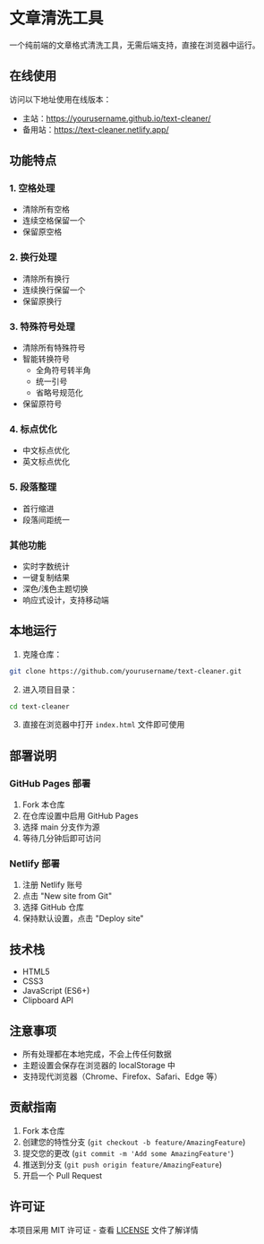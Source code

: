 # 文章清洗工具

一个纯前端的文章格式清洗工具，无需后端支持，直接在浏览器中运行。

## 在线使用

访问以下地址使用在线版本：
- 主站：https://yourusername.github.io/text-cleaner/
- 备用站：https://text-cleaner.netlify.app/

## 功能特点

### 1. 空格处理
- 清除所有空格
- 连续空格保留一个
- 保留原空格

### 2. 换行处理
- 清除所有换行
- 连续换行保留一个
- 保留原换行

### 3. 特殊符号处理
- 清除所有特殊符号
- 智能转换符号
  - 全角符号转半角
  - 统一引号
  - 省略号规范化
- 保留原符号

### 4. 标点优化
- 中文标点优化
- 英文标点优化

### 5. 段落整理
- 首行缩进
- 段落间距统一

### 其他功能
- 实时字数统计
- 一键复制结果
- 深色/浅色主题切换
- 响应式设计，支持移动端

## 本地运行

1. 克隆仓库：
```bash
git clone https://github.com/yourusername/text-cleaner.git
```

2. 进入项目目录：
```bash
cd text-cleaner
```

3. 直接在浏览器中打开 `index.html` 文件即可使用

## 部署说明

### GitHub Pages 部署
1. Fork 本仓库
2. 在仓库设置中启用 GitHub Pages
3. 选择 main 分支作为源
4. 等待几分钟后即可访问

### Netlify 部署
1. 注册 Netlify 账号
2. 点击 "New site from Git"
3. 选择 GitHub 仓库
4. 保持默认设置，点击 "Deploy site"

## 技术栈

- HTML5
- CSS3
- JavaScript (ES6+)
- Clipboard API

## 注意事项

- 所有处理都在本地完成，不会上传任何数据
- 主题设置会保存在浏览器的 localStorage 中
- 支持现代浏览器（Chrome、Firefox、Safari、Edge 等）

## 贡献指南

1. Fork 本仓库
2. 创建您的特性分支 (`git checkout -b feature/AmazingFeature`)
3. 提交您的更改 (`git commit -m 'Add some AmazingFeature'`)
4. 推送到分支 (`git push origin feature/AmazingFeature`)
5. 开启一个 Pull Request

## 许可证

本项目采用 MIT 许可证 - 查看 [LICENSE](LICENSE) 文件了解详情 